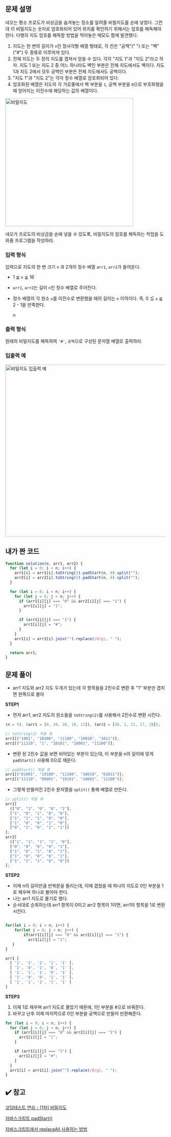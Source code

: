 ## 문제 설명

네오는 평소 프로도가 비상금을 숨겨놓는 장소를 알려줄 비밀지도를 손에 넣었다. 그런데 이 비밀지도는 숫자로 암호화되어 있어 위치를 확인하기 위해서는 암호를 해독해야 한다. 다행히 지도 암호를 해독할 방법을 적어놓은 메모도 함께 발견했다.

1. 지도는 한 변의 길이가 `n`인 정사각형 배열 형태로, 각 칸은 "공백"(" ") 또는 "벽"("#") 두 종류로 이루어져 있다.
2. 전체 지도는 두 장의 지도를 겹쳐서 얻을 수 있다. 각각 "지도 1"과 "지도 2"라고 하자. 지도 1 또는 지도 2 중 어느 하나라도 벽인 부분은 전체 지도에서도 벽이다. 지도 1과 지도 2에서 모두 공백인 부분은 전체 지도에서도 공백이다.
3. "지도 1"과 "지도 2"는 각각 정수 배열로 암호화되어 있다.
4. 암호화된 배열은 지도의 각 가로줄에서 벽 부분을 `1`, 공백 부분을 `0`으로 부호화했을 때 얻어지는 이진수에 해당하는 값의 배열이다.

<img width="402" alt="비밀지도" src="https://user-images.githubusercontent.com/47416686/122758367-adc17000-d2d3-11eb-9b28-a340a99588ed.png">

네오가 프로도의 비상금을 손에 넣을 수 있도록, 비밀지도의 암호를 해독하는 작업을 도와줄 프로그램을 작성하라.

### **입력 형식**

입력으로 지도의 한 변 크기 `n` 과 2개의 정수 배열 `arr1`, `arr2`가 들어온다.

- 1 ≦ `n` ≦ 16
- `arr1`, `arr2`는 길이 `n`인 정수 배열로 주어진다.
- 정수 배열의 각 원소 `x`를 이진수로 변환했을 때의 길이는 `n` 이하이다. 즉, 0 ≦ `x` ≦ 2 - 1을 만족한다.

  n

### **출력 형식**

원래의 비밀지도를 해독하여 `'#'`, `공백`으로 구성된 문자열 배열로 출력하라.

### 입출력 예

<img width="541" alt="비밀지도 입출력 예" src="https://user-images.githubusercontent.com/47416686/122758359-abf7ac80-d2d3-11eb-8dad-be6bcb7ceaed.png">

## 내가 짠 코드

```jsx
function solution(n, arr1, arr2) {
  for (let i = 0; i < n; i++) {
    arr1[i] = arr1[i].toString(2).padStart(n, 0).split("");
    arr2[i] = arr2[i].toString(2).padStart(n, 0).split("");
  }

  for (let i = 0; i < n; i++) {
    for (let j = 0; j < n; j++) {
      if (arr1[i][j] === "0" && arr2[i][j] === "1") {
        arr1[i][j] = "1";
      }

      if (arr1[i][j] === "1") {
        arr1[i][j] = "#";
      }
    }
    arr1[i] = arr1[i].join("").replace(/0/gi, " ");
  }

  return arr1;
}
```

## 문제 풀이

- arr1 지도와 arr2 지도 두개가 있는데 각 항목들을 2진수로 변환 후 "1" 부분만 겹치면 한쪽으로 몰아

**STEP1**

- 먼저 arr1, arr2 지도의 원소들을 `toString(2)`를 사용해서 2진수로 변환 시킨다.

```jsx
(n = 5), (arr1 = [9, 20, 28, 18, 11]), (arr2 = [30, 1, 21, 17, 28]);

// toString(2) 적용 후
arr1[("1001", "10100", "11100", "10010", "1011")];
arr2[("11110", "1", "10101", "10001", "11100")];
```

- 변환 된 2진수 값을 보면 비어있는 부분이 있는데, 이 부분을 n의 길이에 맞게 `padStart()` 사용해 0으로 채운다.

```jsx
// padStart() 적용 후
arr1[("01001", "10100", "11100", "10010", "01011")];
arr2[("11110", "00001", "10101", "10001", "11100")];
```

- 그렇게 만들어진 2진수 문자열을 `split()` 통해 배열로 만든다.

```jsx
// split() 적용 후
arr1[
  (["0", "1", "0", "0", "1"],
  ["1", "0", "1", "0", "0"],
  ["1", "1", "1", "0", "0"],
  ["1", "0", "0", "1", "0"],
  ["0", "1", "0", "1", "1"])
];
arr2[
  (["1", "1", "1", "1", "0"],
  ["0", "0", "0", "0", "1"],
  ["1", "0", "1", "0", "1"],
  ["1", "0", "0", "0", "1"],
  ["1", "1", "1", "0", "0"])
];
```

**STEP2**

- 이제 n의 길이만큼 반복문을 돌리는데, 이때 겹쳤을 때 하나의 지도로 0인 부분을 1로 채우며 하나로 몰아야 한다.
- 나는 arr1 지도로 몰기로 했다.
- 순서대로 순회하는데 arr1 항목이 0이고 arr2 항목이 1이면, arr1의 항목을 1로 변환시킨다.

```jsx

for(let i = 0; i < n; i++) {
    for(let j = 0; j < n; j++) {
        if(arr1[i][j] === "0" && arr2[i][j] === "1") {
          arr1[i][j] = "1";
   }
}

arr1 [
  [ '1', '1', '1', '1', '1' ],
  [ '1', '0', '1', '0', '1' ],
  [ '1', '1', '1', '0', '1' ],
  [ '1', '0', '0', '1', '1' ],
  [ '1', '1', '1', '1', '1' ]
]
```

**STEP3**

1. 이제 1로 채우며 arr1 지도로 몰았기 때문에, 1인 부분을 #으로 바꿔준다.
2. 바꾸고 난후 이제 마지막으로 0인 부분을 공백으로 만들어 반환해준다.

```jsx
for (let i = 0; i < n; i++) {
  for (let j = 0; j < n; j++) {
    if (arr1[i][j] === "0" && arr2[i][j] === "1") {
      arr1[i][j] = "1";
    }

    if (arr1[i][j] === "1") {
      arr1[i][j] = "#";
    }
  }
  arr1[i] = arr1[i].join("").replace(/0/gi, " ");
}
```

## ✔️ 참고

[코딩테스트 연습 - [1차] 비밀지도](https://programmers.co.kr/learn/courses/30/lessons/17681)

[자바스크립트 padStart()](<https://zetawiki.com/wiki/%EC%9E%90%EB%B0%94%EC%8A%A4%ED%81%AC%EB%A6%BD%ED%8A%B8_padStart()>)

[자바스크립트에서 replaceAll 사용하는 방법](https://webruden.tistory.com/431)
